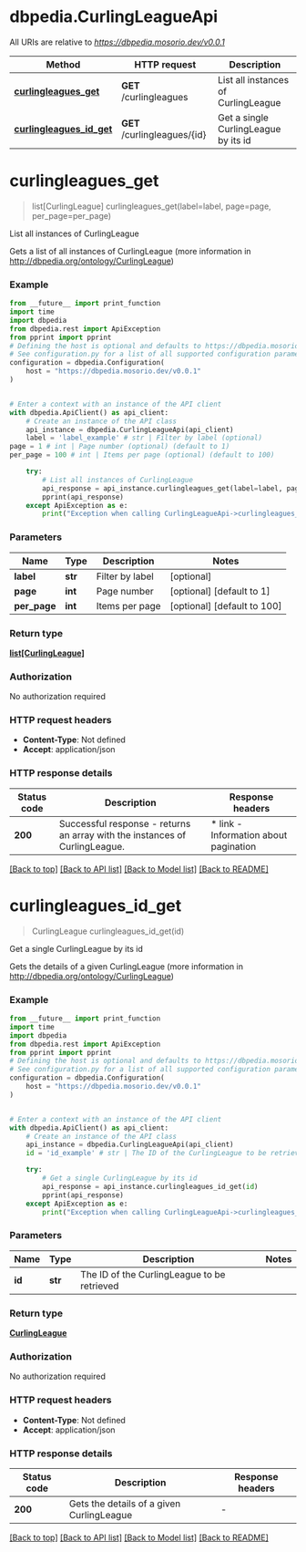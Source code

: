 # dbpedia.CurlingLeagueApi

All URIs are relative to *https://dbpedia.mosorio.dev/v0.0.1*

Method | HTTP request | Description
------------- | ------------- | -------------
[**curlingleagues_get**](CurlingLeagueApi.md#curlingleagues_get) | **GET** /curlingleagues | List all instances of CurlingLeague
[**curlingleagues_id_get**](CurlingLeagueApi.md#curlingleagues_id_get) | **GET** /curlingleagues/{id} | Get a single CurlingLeague by its id


# **curlingleagues_get**
> list[CurlingLeague] curlingleagues_get(label=label, page=page, per_page=per_page)

List all instances of CurlingLeague

Gets a list of all instances of CurlingLeague (more information in http://dbpedia.org/ontology/CurlingLeague)

### Example

```python
from __future__ import print_function
import time
import dbpedia
from dbpedia.rest import ApiException
from pprint import pprint
# Defining the host is optional and defaults to https://dbpedia.mosorio.dev/v0.0.1
# See configuration.py for a list of all supported configuration parameters.
configuration = dbpedia.Configuration(
    host = "https://dbpedia.mosorio.dev/v0.0.1"
)


# Enter a context with an instance of the API client
with dbpedia.ApiClient() as api_client:
    # Create an instance of the API class
    api_instance = dbpedia.CurlingLeagueApi(api_client)
    label = 'label_example' # str | Filter by label (optional)
page = 1 # int | Page number (optional) (default to 1)
per_page = 100 # int | Items per page (optional) (default to 100)

    try:
        # List all instances of CurlingLeague
        api_response = api_instance.curlingleagues_get(label=label, page=page, per_page=per_page)
        pprint(api_response)
    except ApiException as e:
        print("Exception when calling CurlingLeagueApi->curlingleagues_get: %s\n" % e)
```

### Parameters

Name | Type | Description  | Notes
------------- | ------------- | ------------- | -------------
 **label** | **str**| Filter by label | [optional] 
 **page** | **int**| Page number | [optional] [default to 1]
 **per_page** | **int**| Items per page | [optional] [default to 100]

### Return type

[**list[CurlingLeague]**](CurlingLeague.md)

### Authorization

No authorization required

### HTTP request headers

 - **Content-Type**: Not defined
 - **Accept**: application/json

### HTTP response details
| Status code | Description | Response headers |
|-------------|-------------|------------------|
**200** | Successful response - returns an array with the instances of CurlingLeague. |  * link - Information about pagination <br>  |

[[Back to top]](#) [[Back to API list]](../README.md#documentation-for-api-endpoints) [[Back to Model list]](../README.md#documentation-for-models) [[Back to README]](../README.md)

# **curlingleagues_id_get**
> CurlingLeague curlingleagues_id_get(id)

Get a single CurlingLeague by its id

Gets the details of a given CurlingLeague (more information in http://dbpedia.org/ontology/CurlingLeague)

### Example

```python
from __future__ import print_function
import time
import dbpedia
from dbpedia.rest import ApiException
from pprint import pprint
# Defining the host is optional and defaults to https://dbpedia.mosorio.dev/v0.0.1
# See configuration.py for a list of all supported configuration parameters.
configuration = dbpedia.Configuration(
    host = "https://dbpedia.mosorio.dev/v0.0.1"
)


# Enter a context with an instance of the API client
with dbpedia.ApiClient() as api_client:
    # Create an instance of the API class
    api_instance = dbpedia.CurlingLeagueApi(api_client)
    id = 'id_example' # str | The ID of the CurlingLeague to be retrieved

    try:
        # Get a single CurlingLeague by its id
        api_response = api_instance.curlingleagues_id_get(id)
        pprint(api_response)
    except ApiException as e:
        print("Exception when calling CurlingLeagueApi->curlingleagues_id_get: %s\n" % e)
```

### Parameters

Name | Type | Description  | Notes
------------- | ------------- | ------------- | -------------
 **id** | **str**| The ID of the CurlingLeague to be retrieved | 

### Return type

[**CurlingLeague**](CurlingLeague.md)

### Authorization

No authorization required

### HTTP request headers

 - **Content-Type**: Not defined
 - **Accept**: application/json

### HTTP response details
| Status code | Description | Response headers |
|-------------|-------------|------------------|
**200** | Gets the details of a given CurlingLeague |  -  |

[[Back to top]](#) [[Back to API list]](../README.md#documentation-for-api-endpoints) [[Back to Model list]](../README.md#documentation-for-models) [[Back to README]](../README.md)

